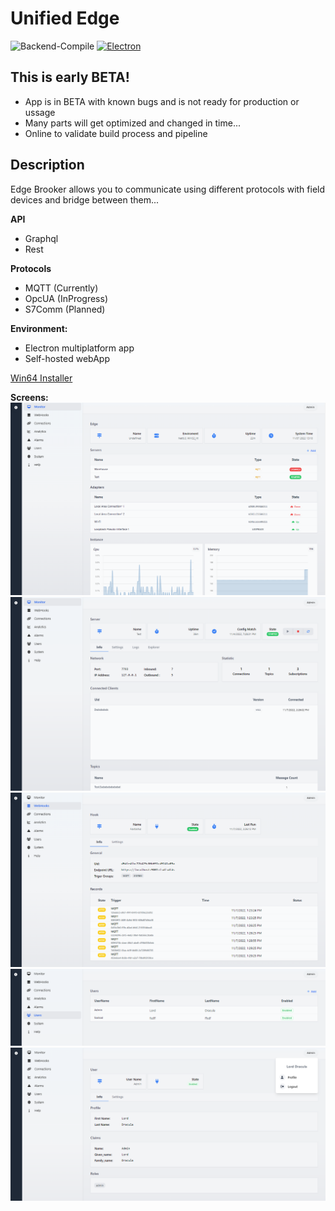 # Unified Edge

![Backend-Compile](https://github.com/damikun/UnifiedEdge/actions/workflows/Clean-Restore-Compile.yml/badge.svg)
[![Electron](https://github.com/damikun/UnifiedEdge/actions/workflows/Build-Electron-Artefact.yml/badge.svg)](https://github.com/damikun/UnifiedEdge/actions/workflows/Build-Electron-Artefact.yml)

## This is early BETA!
- App is in BETA with known bugs and is not ready for production or ussage
- Many parts will get optimized and changed in time...
- Online to validate build process and pipeline

## Description

Edge Brooker allows you to communicate using different protocols with field devices and bridge between them...

**API**
- Graphql
- Rest
  
**Protocols**
- MQTT (Currently)
- OpcUA (InProgress)
- S7Comm (Planned)

**Environment:**
- Electron multiplatform app
- Self-hosted webApp

[Win64 Installer](https://github.com/damikun/UnifiedEdge/suites/9251526592/artifacts/432883856)


**Screens:**
![Monitor screen](./Doc/Readme/Monitor_Screen.png)
![Mqtt Server Screen](./Doc/Readme/Server_Screen.png)
![WebHook Screen](./Doc/Readme/Hook_Screen.png)
![Users Screen](./Doc/Readme/User_Screen.png)
![User Profile Screen](./Doc/Readme/Profile_Screen.png)